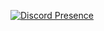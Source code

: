 [![Discord Presence](https://lanyard.cnrad.dev/api/552888530314199051)](https://discord.com/users/552888530314199051)
